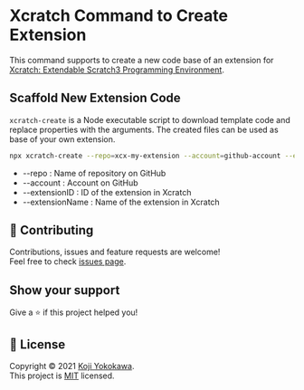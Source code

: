 # Xcratch Command to Create Extension
This command supports to create a new code base of an extension for [Xcratch: Extendable Scratch3 Programming Environment](https://xcratch.github.io/).

## Scaffold New Extension Code

`xcratch-create` is a Node executable script to download template code and replace properties with the arguments. The created files can be used as base of your own extension.

```sh
npx xcratch-create --repo=xcx-my-extension --account=github-account --extensionID=myExtension --extensionName='My Extension'
```

- --repo : Name of repository on GitHub
- --account : Account on GitHub
- --extensionID : ID of the extension in Xcratch
- --extensionName : Name of the extension in Xcratch


## 🤝 Contributing

Contributions, issues and feature requests are welcome!<br />Feel free to check [issues page](https://github.com/xcratch/xcratch-create/issues). 
## Show your support

Give a ⭐️ if this project helped you!


## 📝 License

Copyright © 2021 [Koji Yokokawa](https://github.com/yokobond).<br />
This project is [MIT](https://github.com/xcratch/xcratch-create/blob/master/LICENSE) licensed.

